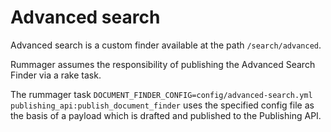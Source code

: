 # Advanced search

Advanced search is a custom finder available at the path `/search/advanced`.

Rummager assumes the responsibility of publishing the Advanced Search Finder via a rake task.

The rummager task `DOCUMENT_FINDER_CONFIG=config/advanced-search.yml publishing_api:publish_document_finder`
 uses the specified config file as the basis of a payload which is drafted and published to the Publishing API.
